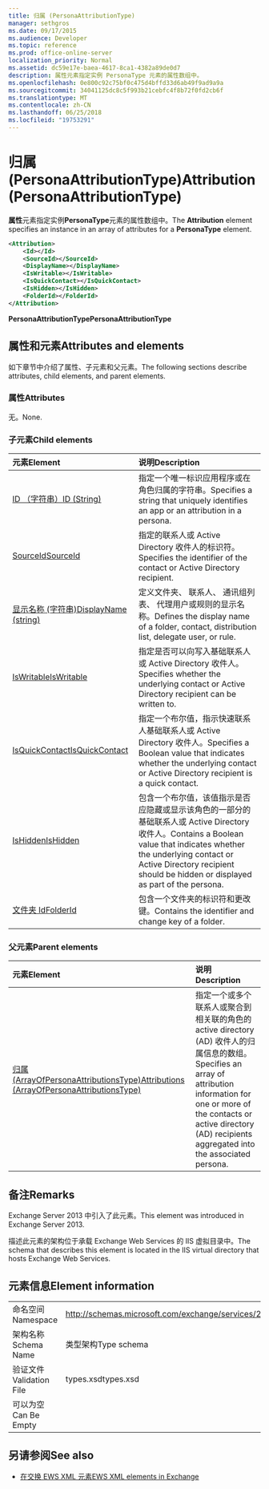 ```yaml
---
title: 归属 (PersonaAttributionType)
manager: sethgros
ms.date: 09/17/2015
ms.audience: Developer
ms.topic: reference
ms.prod: office-online-server
localization_priority: Normal
ms.assetid: dc59e17e-baea-4617-8ca1-4382a89de0d7
description: 属性元素指定实例 PersonaType 元素的属性数组中。
ms.openlocfilehash: 0e800c92c75bf0c475d4bffd33d6ab49f9ad9a9a
ms.sourcegitcommit: 34041125dc8c5f993b21cebfc4f8b72f0fd2cb6f
ms.translationtype: MT
ms.contentlocale: zh-CN
ms.lasthandoff: 06/25/2018
ms.locfileid: "19753291"
---
```

# <a name="attribution-personaattributiontype"></a><span data-ttu-id="9ec7d-103">归属 (PersonaAttributionType)</span><span class="sxs-lookup"><span data-stu-id="9ec7d-103">Attribution (PersonaAttributionType)</span></span>

<span data-ttu-id="9ec7d-104">**属性**元素指定实例**PersonaType**元素的属性数组中。</span><span class="sxs-lookup"><span data-stu-id="9ec7d-104">The **Attribution** element specifies an instance in an array of attributes for a **PersonaType** element.</span></span> 
  
```XML
<Attribution>
    <Id></Id>
    <SourceId></SourceId>
    <DisplayName></DisplayName>
    <IsWritable></IsWritable>
    <IsQuickContact></IsQuickContact>
    <IsHidden></IsHidden>
    <FolderId></FolderId>
</Attribution>
```

 <span data-ttu-id="9ec7d-105">**PersonaAttributionType**</span><span class="sxs-lookup"><span data-stu-id="9ec7d-105">**PersonaAttributionType**</span></span>
## <a name="attributes-and-elements"></a><span data-ttu-id="9ec7d-106">属性和元素</span><span class="sxs-lookup"><span data-stu-id="9ec7d-106">Attributes and elements</span></span>

<span data-ttu-id="9ec7d-107">如下章节中介绍了属性、子元素和父元素。</span><span class="sxs-lookup"><span data-stu-id="9ec7d-107">The following sections describe attributes, child elements, and parent elements.</span></span>
  
### <a name="attributes"></a><span data-ttu-id="9ec7d-108">属性</span><span class="sxs-lookup"><span data-stu-id="9ec7d-108">Attributes</span></span>

<span data-ttu-id="9ec7d-109">无。</span><span class="sxs-lookup"><span data-stu-id="9ec7d-109">None.</span></span>
  
### <a name="child-elements"></a><span data-ttu-id="9ec7d-110">子元素</span><span class="sxs-lookup"><span data-stu-id="9ec7d-110">Child elements</span></span>

|<span data-ttu-id="9ec7d-111">**元素**</span><span class="sxs-lookup"><span data-stu-id="9ec7d-111">**Element**</span></span>|<span data-ttu-id="9ec7d-112">**说明**</span><span class="sxs-lookup"><span data-stu-id="9ec7d-112">**Description**</span></span>|
|:-----|:-----|
|[<span data-ttu-id="9ec7d-113">ID （字符串）</span><span class="sxs-lookup"><span data-stu-id="9ec7d-113">ID (String)</span></span>](id-string.md) <br/> |<span data-ttu-id="9ec7d-114">指定一个唯一标识应用程序或在角色归属的字符串。</span><span class="sxs-lookup"><span data-stu-id="9ec7d-114">Specifies a string that uniquely identifies an app or an attribution in a persona.</span></span>  <br/> |
|[<span data-ttu-id="9ec7d-115">SourceId</span><span class="sxs-lookup"><span data-stu-id="9ec7d-115">SourceId</span></span>](sourceid.md) <br/> |<span data-ttu-id="9ec7d-116">指定的联系人或 Active Directory 收件人的标识符。</span><span class="sxs-lookup"><span data-stu-id="9ec7d-116">Specifies the identifier of the contact or Active Directory recipient.</span></span>  <br/> |
|[<span data-ttu-id="9ec7d-117">显示名称 (字符串)</span><span class="sxs-lookup"><span data-stu-id="9ec7d-117">DisplayName (string)</span></span>](displayname-string.md) <br/> |<span data-ttu-id="9ec7d-118">定义文件夹、 联系人、 通讯组列表、 代理用户或规则的显示名称。</span><span class="sxs-lookup"><span data-stu-id="9ec7d-118">Defines the display name of a folder, contact, distribution list, delegate user, or rule.</span></span>  <br/> |
|[<span data-ttu-id="9ec7d-119">IsWritable</span><span class="sxs-lookup"><span data-stu-id="9ec7d-119">IsWritable</span></span>](iswritable.md) <br/> |<span data-ttu-id="9ec7d-120">指定是否可以向写入基础联系人或 Active Directory 收件人。</span><span class="sxs-lookup"><span data-stu-id="9ec7d-120">Specifies whether the underlying contact or Active Directory recipient can be written to.</span></span>  <br/> |
|[<span data-ttu-id="9ec7d-121">IsQuickContact</span><span class="sxs-lookup"><span data-stu-id="9ec7d-121">IsQuickContact</span></span>](isquickcontact.md) <br/> |<span data-ttu-id="9ec7d-122">指定一个布尔值，指示快速联系人基础联系人或 Active Directory 收件人。</span><span class="sxs-lookup"><span data-stu-id="9ec7d-122">Specifies a Boolean value that indicates whether the underlying contact or Active Directory recipient is a quick contact.</span></span>  <br/> |
|[<span data-ttu-id="9ec7d-123">IsHidden</span><span class="sxs-lookup"><span data-stu-id="9ec7d-123">IsHidden</span></span>](ishidden.md) <br/> |<span data-ttu-id="9ec7d-124">包含一个布尔值，该值指示是否应隐藏或显示该角色的一部分的基础联系人或 Active Directory 收件人。</span><span class="sxs-lookup"><span data-stu-id="9ec7d-124">Contains a Boolean value that indicates whether the underlying contact or Active Directory recipient should be hidden or displayed as part of the persona.</span></span>  <br/> |
|[<span data-ttu-id="9ec7d-125">文件夹 Id</span><span class="sxs-lookup"><span data-stu-id="9ec7d-125">FolderId</span></span>](folderid.md) <br/> |<span data-ttu-id="9ec7d-126">包含一个文件夹的标识符和更改键。</span><span class="sxs-lookup"><span data-stu-id="9ec7d-126">Contains the identifier and change key of a folder.</span></span>  <br/> |
   
### <a name="parent-elements"></a><span data-ttu-id="9ec7d-127">父元素</span><span class="sxs-lookup"><span data-stu-id="9ec7d-127">Parent elements</span></span>

|<span data-ttu-id="9ec7d-128">**元素**</span><span class="sxs-lookup"><span data-stu-id="9ec7d-128">**Element**</span></span>|<span data-ttu-id="9ec7d-129">**说明**</span><span class="sxs-lookup"><span data-stu-id="9ec7d-129">**Description**</span></span>|
|:-----|:-----|
|[<span data-ttu-id="9ec7d-130">归属 (ArrayOfPersonaAttributionsType)</span><span class="sxs-lookup"><span data-stu-id="9ec7d-130">Attributions (ArrayOfPersonaAttributionsType)</span></span>](attributions-arrayofpersonaattributionstype.md) <br/> |<span data-ttu-id="9ec7d-131">指定一个或多个联系人或聚合到相关联的角色的 active directory (AD) 收件人的归属信息的数组。</span><span class="sxs-lookup"><span data-stu-id="9ec7d-131">Specifies an array of attribution information for one or more of the contacts or active directory (AD) recipients aggregated into the associated persona.</span></span>  <br/> |
   
## <a name="remarks"></a><span data-ttu-id="9ec7d-132">备注</span><span class="sxs-lookup"><span data-stu-id="9ec7d-132">Remarks</span></span>

<span data-ttu-id="9ec7d-133">Exchange Server 2013 中引入了此元素。</span><span class="sxs-lookup"><span data-stu-id="9ec7d-133">This element was introduced in Exchange Server 2013.</span></span>
  
<span data-ttu-id="9ec7d-134">描述此元素的架构位于承载 Exchange Web Services 的 IIS 虚拟目录中。</span><span class="sxs-lookup"><span data-stu-id="9ec7d-134">The schema that describes this element is located in the IIS virtual directory that hosts Exchange Web Services.</span></span>
  
## <a name="element-information"></a><span data-ttu-id="9ec7d-135">元素信息</span><span class="sxs-lookup"><span data-stu-id="9ec7d-135">Element information</span></span>

|||
|:-----|:-----|
|<span data-ttu-id="9ec7d-136">命名空间</span><span class="sxs-lookup"><span data-stu-id="9ec7d-136">Namespace</span></span>  <br/> |http://schemas.microsoft.com/exchange/services/2006/types  <br/> |
|<span data-ttu-id="9ec7d-137">架构名称</span><span class="sxs-lookup"><span data-stu-id="9ec7d-137">Schema Name</span></span>  <br/> |<span data-ttu-id="9ec7d-138">类型架构</span><span class="sxs-lookup"><span data-stu-id="9ec7d-138">Type schema</span></span>  <br/> |
|<span data-ttu-id="9ec7d-139">验证文件</span><span class="sxs-lookup"><span data-stu-id="9ec7d-139">Validation File</span></span>  <br/> |<span data-ttu-id="9ec7d-140">types.xsd</span><span class="sxs-lookup"><span data-stu-id="9ec7d-140">types.xsd</span></span>  <br/> |
|<span data-ttu-id="9ec7d-141">可以为空</span><span class="sxs-lookup"><span data-stu-id="9ec7d-141">Can Be Empty</span></span>  <br/> ||
   
## <a name="see-also"></a><span data-ttu-id="9ec7d-142">另请参阅</span><span class="sxs-lookup"><span data-stu-id="9ec7d-142">See also</span></span>

- [<span data-ttu-id="9ec7d-143">在交换 EWS XML 元素</span><span class="sxs-lookup"><span data-stu-id="9ec7d-143">EWS XML elements in Exchange</span></span>](ews-xml-elements-in-exchange.md)

